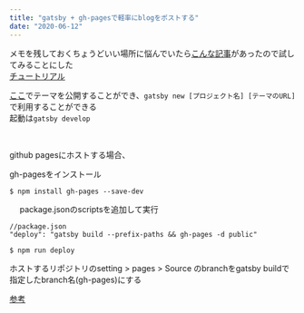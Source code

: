 ```yaml
---
title: "gatsby + gh-pagesで軽率にblogをポストする"
date: "2020-06-12"
---
```

  
メモを残しておくちょうどいい場所に悩んでいたら[こんな記事](https://qiita.com/hppRC/items/00739eaf9ae7fc95c1ca)があったので試してみることにした  
[チュートリアル](https://www.gatsbyjs.org/tutorial/)

[ここ](https://www.gatsbyjs.com/starters/?v=2)でテーマを公開することができ、`gatsby new [プロジェクト名] [テーマのURL]`で利用することができる  
起動は`gatsby develop`

<br>

github pagesにホストする場合、  

gh-pagesをインストール  
```
$ npm install gh-pages --save-dev
```
　 
package.jsonのscriptsを追加して実行 
```
//package.json
"deploy": "gatsby build --prefix-paths && gh-pages -d public"
```  
```
$ npm run deploy
```
ホストするリポジトリのsetting > pages > Source のbranchをgatsby buildで指定したbranch名(gh-pages)にする

[参考](https://www.gatsbyjs.org/docs/how-gatsby-works-with-github-pages/)

<br>
